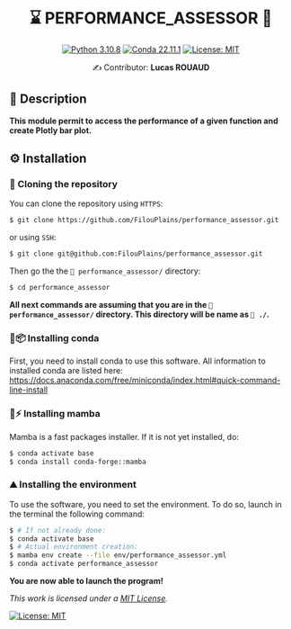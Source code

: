 <div align="center">

# ⌛️ PERFORMANCE_ASSESSOR 💾

[![Python 3.10.8](https://img.shields.io/badge/python-%E2%89%A5_3.11.5-blue.svg)](https://www.python.org/downloads/release/python-397/)
[![Conda 22.11.1](https://img.shields.io/badge/miniconda-%E2%89%A5_23.11.0-green.svg)](https://docs.conda.io/en/latest/miniconda.html)
[![License: MIT](https://img.shields.io/badge/License-MIT-yellow.svg)](https://opensource.org/licenses/MIT)


✍ Contributor: **Lucas ROUAUD**

</div align="center">

## 📒 Description

**This module permit to access the performance of a given function and create Plotly bar plot.**


## ⚙️ Installation


### 👬 Cloning the repository

You can clone the repository using `HTTPS`:

```bash
$ git clone https://github.com/FilouPlains/performance_assessor.git
```

or using `SSH`:

```bash
$ git clone git@github.com:FilouPlains/performance_assessor.git
```

Then go the the `📁 performance_assessor/` directory:

```bash
$ cd performance_assessor
```

**All next commands are assuming that you are in the `📁 performance_assessor/` directory. This directory will be name as `📁 ./`.**


### 🐍📦 Installing conda

First, you need to install conda to use this software. All information to installed conda are listed here: https://docs.anaconda.com/free/miniconda/index.html#quick-command-line-install

### 🐍⚡️ Installing mamba

Mamba is a fast packages installer. If it is not yet installed, do:

```bash
$ conda activate base
$ conda install conda-forge::mamba
```

### ⛰ Installing the environment

To use the software, you need to set the environment. To do so, launch in the terminal the following command:

```bash
$ # If not already done:
$ conda activate base
$ # Actual environment creation:
$ mamba env create --file env/performance_assessor.yml
$ conda activate performance_assessor
```

**You are now able to launch the program!**


_This work is licensed under a [MIT License](https://opensource.org/licenses/MIT)._


[![License: MIT](https://img.shields.io/badge/License-MIT-yellow.svg?style=for-the-badge)](https://opensource.org/licenses/MIT)
